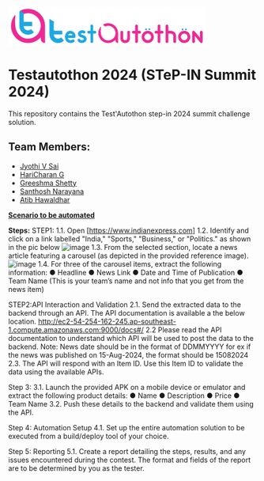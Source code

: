 ![](logo.png)

# Testautothon 2024 (STeP-IN Summit 2024)


This repository contains the Test'Autothon step-in 2024 summit challenge solution.


## Team Members:
- [Jyothi V Sai]()
- [HariCharan G]()
- [Greeshma Shetty]()
- [Santhosh Narayana]()
- [Atib Hawaldhar]()

<u><b>Scenario to be automated</b></u>

<b>Steps:</b>
STEP1:
1.1. Open [https://www.indianexpress.com]
1.2. Identify and click on a link labelled "India," "Sports," "Business," or "Politics." as shown in the pic below
        ![image](https://github.com/user-attachments/assets/27f3d2cb-379e-4f85-9282-7c433a71b42e)
1.3. From the selected section, locate a news article featuring a carousel (as depicted in the provided reference image).
       ![image](https://github.com/user-attachments/assets/4d176641-c7bc-40b0-b9f8-15f4b1274065)
1.4. For three of the carousel items, extract the following information:
        ●	Headline
        ●	News Link
        ●	Date and Time of Publication
        ●	Team Name (This is your team’s name and not info that you get from the news item)		
        
STEP2:API Interaction and Validation
2.1. Send the extracted data to the backend through an API. The API documentation is available a the below location.
        http://ec2-54-254-162-245.ap-southeast-1.compute.amazonaws.com:9000/docs#/
2.2 Please read the API documentation to understand which API will be used to post the data to the backend.
Note: News date should be in the format of DDMMYYYY for ex if the news was published on 15-Aug-2024, the format should be 15082024
2.3. The API will respond with an Item ID. Use this Item ID to validate the data using the available APIs.

Step 3: 
3.1. Launch the provided APK on a mobile device or emulator and extract the following product details:
        ●	Name
        ●	Description
        ●	Price
        ●	Team Name
3.2. Push these details to the backend and validate them using the API.

Step 4: Automation Setup
4.1. Set up the entire automation solution to be executed from a build/deploy tool of your choice.

Step 5: Reporting
5.1. Create a report detailing the steps, results, and any issues encountered during the contest. The format and fields of the report are to be determined by you as the tester.
